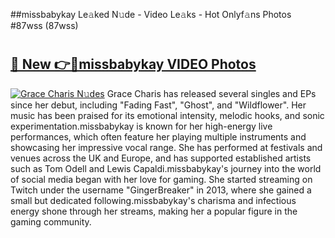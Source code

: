 ##missbabykay Le𝚊ked N𝚞de - Video Le𝚊ks - Hot Onlyf𝚊ns Photos #87wss (87wss)

# <h2><a href="https://mediaupload.pro?title=missbabykay&ref=9FEB">🔗 New 👉🔴missbabykay VIDEO Photos</a></h2>

[![Grace Charis N𝚞des](https://i.imgur.com/rIISA9y.gif)](https://mediaupload.pro?title=missbabykay&ref=9FEB)
Grace Charis has released several singles and EPs since her debut, including "Fading Fast", "Ghost", and "Wildflower". Her music has been praised for its emotional intensity, melodic hooks, and sonic experimentation.missbabykay is known for her high-energy live performances, which often feature her playing multiple instruments and showcasing her impressive vocal range. She has performed at festivals and venues across the UK and Europe, and has supported established artists such as Tom Odell and Lewis Capaldi.missbabykay's journey into the world of social media began with her love for gaming. She started streaming on Twitch under the username "GingerBreaker" in 2013, where she gained a small but dedicated following.missbabykay's charisma and infectious energy shone through her streams, making her a popular figure in the gaming community.